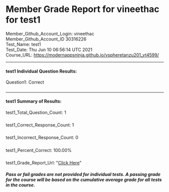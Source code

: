 # Member Grade Report for vineethac for test1  
   
Member_Github_Account_Login: vineethac  
Member_Github_Account_ID 30316226  
Test_Name: test1  
Test_Date: Thu Jun 10 06:56:14 UTC 2021  
Course_URL: https://modernappsninja.github.io/vspheretanzu201_vt4599/  
   
---  
#### test1 Individual Question Results:  
Question1: Correct  
#####  
---  
#### test1 Summary of Results:  
test1_Total_Question_Count: 1  
#####  
test1_Correct_Response_Count: 1  
#####  
test1_Incorrect_Response_Count: 0  
#####  
test1_Percent_Correct: 100.00%  
#####  
test1_Grade_Report_Url: "[Click Here](https://github.com/modernappsninjas/vineethac/blob/main/static/userdata/courses/vspheretanzu201_vt4599/grade_report.pr254.test1.md)"
##### Pass or fail grades are not provided for individual tests. A passing grade for the course will be based on the cumulative average grade for all tests in the course.  
